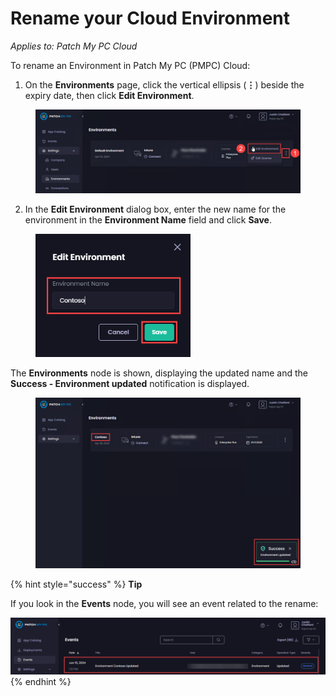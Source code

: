 # Rename your Cloud Environment

_Applies to: Patch My PC Cloud_

To rename an Environment in Patch My PC (PMPC) Cloud:

1. On the **Environments** page, click the vertical ellipsis (**⋮**) beside the expiry date, then click **Edit Environment**.

<figure><img src="/_images/gitbook/image%20%282576%29.png" alt="Clicking the vertical ellipsis beside the expiry date and clicking Edit Environment" width="563"><figcaption></figcaption></figure>

2. In the **Edit Environment** dialog box, enter the new name for the environment in the **Environment Name** field and click **Save**.

<figure><img src="/_images/gitbook/image%20%281569%29.png" alt="Entering the new name for the environment in the Environment Name field and clicking Save" width="248"><figcaption></figcaption></figure>

The **Environments** node is shown, displaying the updated name and the **Success - Environment updated** notification is displayed.

<figure><img src="/_images/gitbook/image%20%282577%29.png" alt="&#x22;Success - Environment updated&#x22; notification " width="563"><figcaption></figcaption></figure>

{% hint style="success" %}
**Tip**

If you look in the **Events** node, you will see an event related to the rename:

<img src="/_images/gitbook/image%20%281574%29.png" alt="Event related to renaming the Environment" data-size="original">
{% endhint %}
